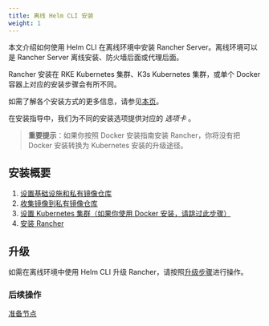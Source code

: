 ```yaml
---
title: 离线 Helm CLI 安装
weight: 1
---
```


本文介绍如何使用 Helm CLI 在离线环境中安装 Rancher Server。离线环境可以是 Rancher Server 离线安装、防火墙后面或代理后面。

Rancher 安装在 RKE Kubernetes 集群、K3s Kubernetes 集群，或单个 Docker 容器上对应的安装步骤会有所不同。

如需了解各个安装方式的更多信息，请参见[本页]({{<baseurl>}}/rancher/v2.6/en/installation/)。

在安装指导中，我们为不同的安装选项提供对应的 _选项卡_ 。

> **重要提示**：如果你按照 Docker 安装指南安装 Rancher，你将没有把 Docker 安装转换为 Kubernetes 安装的升级途径。

## 安装概要

1. [设置基础设施和私有镜像仓库]({{<baseurl>}}/rancher/v2.6/en/installation/other-installation-methods/air-gap/prepare-nodes/)
2. [收集镜像到私有镜像仓库]({{<baseurl>}}/rancher/v2.6/en/installation/other-installation-methods/air-gap/populate-private-registry/)
3. [设置 Kubernetes 集群（如果你使用 Docker 安装，请跳过此步骤）]({{<baseurl>}}/rancher/v2.6/en/installation/other-installation-methods/air-gap/launch-kubernetes/)
4. [安装 Rancher]({{<baseurl>}}/rancher/v2.6/en/installation/other-installation-methods/air-gap/install-rancher/)

## 升级

如需在离线环境中使用 Helm CLI 升级 Rancher，请按照[升级步骤]({{<baseurl>}}/rancher/v2.6/en/installation/install-rancher-on-k8s/upgrades/)进行操作。

### 后续操作
[准备节点]({{<baseurl>}}/rancher/v2.6/en/installation/other-installation-methods/air-gap/prepare-nodes/)
